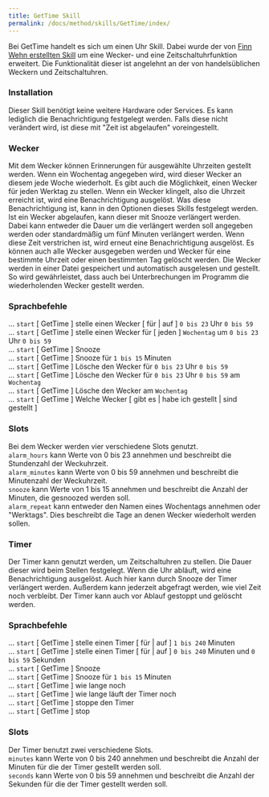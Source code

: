```yaml
---
title: GetTime Skill
permalink: /docs/method/skills/GetTime/index/
---
```


Bei GetTime handelt es sich um einen Uhr Skill. Dabei wurde der von [Finn Wehn erstellten Skill](https://fwehn.github.io/pp-voiceassistant/docs/skills/GetTime/) um eine Wecker- und eine Zeitschaltuhrfunktion erweitert. Die Funktionalität dieser ist angelehnt an der von handelsüblichen Weckern und Zeitschaltuhren. 

### Installation

Dieser Skill benötigt keine weitere Hardware oder Services. Es kann lediglich die Benachrichtigung festgelegt werden. Falls diese nicht verändert wird, ist diese mit "Zeit ist abgelaufen" voreingestellt.

### Wecker

Mit dem Wecker können Erinnerungen für ausgewählte Uhrzeiten gestellt werden. Wenn ein Wochentag angegeben wird, wird dieser Wecker an diesem jede Woche wiederholt. Es gibt auch die Möglichkeit, einen Wecker für jeden Werktag zu stellen. Wenn ein Wecker klingelt, also die Uhrzeit erreicht ist, wird eine Benachrichtigung ausgelöst. Was diese Benachrichtigung ist, kann in den Optionen dieses Skills festgelegt werden. Ist ein Wecker abgelaufen, kann dieser mit Snooze verlängert werden. Dabei kann entweder die Dauer um die verlängert werden soll angegeben werden oder standardmäßig um fünf Minuten verlängert werden. Wenn diese Zeit verstrichen ist, wird erneut eine Benachrichtigung ausgelöst. Es können auch alle Wecker ausgegeben werden und Wecker für eine bestimmte Uhrzeit oder einen bestimmten Tag gelöscht werden. Die Wecker werden in einer Datei gespeichert und automatisch ausgelesen und gestellt. So wird gewährleistet, dass auch bei Unterbrechungen im Programm die wiederholenden Wecker gestellt werden. <br>

### Sprachbefehle

... `start` [ GetTime ] stelle einen Wecker [ für | auf ] `0 bis 23` Uhr `0 bis 59` <br>
... `start` [ GetTime ] stelle einen Wecker für [ jeden ] `Wochentag` um `0 bis 23` Uhr `0 bis 59` <br>
... `start` [ GetTime ] Snooze <br>
... `start` [ GetTime ] Snooze für `1 bis 15` Minuten <br>
... `start` [ GetTime ] Lösche den Wecker für `0 bis 23` Uhr `0 bis 59` <br>
... `start` [ GetTime ] Lösche den Wecker für `0 bis 23` Uhr `0 bis 59` am  `Wochentag` <br>
... `start` [ GetTime ] Lösche den Wecker am  `Wochentag` <br>
... `start` [ GetTime ] Welche Wecker [ gibt es | habe ich gestellt | sind gestellt ] <br>


### Slots

Bei dem Wecker werden vier verschiedene Slots genutzt. <br>
`alarm_hours` kann Werte von 0 bis 23 annehmen und beschreibt die Stundenzahl der Weckuhrzeit.<br>
`alarm_minutes` kann Werte von 0 bis 59 annehmen und beschreibt die Minutenzahl der Weckuhrzeit.<br>
`snooze` kann Werte von 1 bis 15 annehmen und beschreibt die Anzahl der Minuten, die gesnoozed werden soll.<br>
`alarm_repeat` kann entweder den Namen eines Wochentags annehmen oder "Werktags". Dies beschreibt die Tage an denen Wecker wiederholt werden sollen.<br>

### Timer

Der Timer kann genutzt werden, um Zeitschaltuhren zu stellen. Die Dauer dieser wird beim Stellen festgelegt. Wenn die Uhr abläuft, wird eine Benachrichtigung ausgelöst. Auch hier kann durch Snooze der Timer verlängert werden. Außerdem kann jederzeit abgefragt werden, wie viel Zeit noch verbleibt. Der Timer kann auch vor Ablauf gestoppt und gelöscht werden.

### Sprachbefehle

... `start` [ GetTime ] stelle einen Timer [ für | auf ]  `1 bis 240`  Minuten <br>
... `start` [ GetTime ] stelle einen Timer [ für | auf ] `0 bis 240` Minuten und `0 bis 59` Sekunden <br>
... `start` [ GetTime ] Snooze <br>
... `start` [ GetTime ] Snooze für `1 bis 15` Minuten <br>
... `start` [ GetTime ] wie lange noch <br>
... `start` [ GetTime ] wie lange läuft der Timer noch <br>
... `start` [ GetTime ] stoppe den Timer <br>
... `start` [ GetTime ] stop <br>

### Slots 

Der Timer benutzt zwei verschiedene Slots. <br>
`minutes` kann Werte von 0 bis 240 annehmen und beschreibt die Anzahl der Minuten für die der Timer gestellt werden soll.<br>
`seconds` kann Werte von 0 bis 59 annehmen und beschreibt die Anzahl der Sekunden für die der Timer gestellt werden soll.<br>

